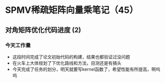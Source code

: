# SPMV稀疏矩阵向量乘笔记（45）
## 对角矩阵优化代码进度 (2)
### **今天工作量**
* 这段时间完成了论文初始代码的构建，结果也都验证过没问题
* 在火车上大体规划了下优化路线和方法，目测还是有搞头
* 今天完成了任务的划分，明天就要写kernel函数了，希望性能有所提高，啊呜呜